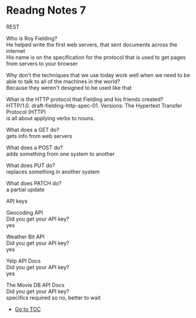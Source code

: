 # Readng Notes 7  

REST

Who is Roy Fielding?  
He helped write the first web servers, that sent documents across the internet  
His name is on the specification for the protocol that is used to get pages from servers to your browser  

Why don’t the techniques that we use today work well when we need to be able to talk to all of the machines in the world?  
Because they weren't designed to be used like that  

What is the HTTP protocol that Fielding and his friends created?  
HTTP/1.0. draft-fielding-http-spec-01. Versions: The Hypertext Transfer Protocol (HTTP)  
is all about applying verbs to nouns.  

What does a GET do?  
gets info from web servers  

What does a POST do?  
adds something from one system to another  

What does PUT do?  
replaces something in another system  

What does PATCH do?  
a partial update  


API keys  

Geocoding API  
Did you get your API key?  
yes  

Weather Bit API  
Did you get your API key?  
yes  

Yelp API Docs  
Did you get your API key?  
yes

The Movie DB API Docs  
Did you get your API key?  
specifics required so no, better to wait  

- [Go to TOC](README.md)
